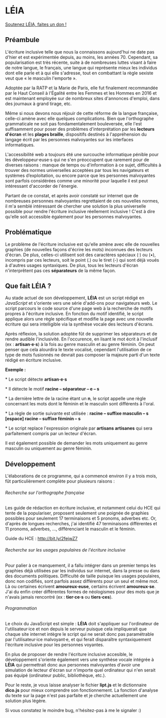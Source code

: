 # LÉIA

[Soutenez LÉIA, faites un don !](https://bit.ly/2vuzK7g)

## Préambule
  
L'écriture inclusive telle que nous la connaissons aujourd'hui ne date pas d'hier et est expérimentée depuis, au moins, les années 70. Cependant, sa popularisation est très récente, suite à de nombreuses luttes visant à faire de notre langue, le français, une langue qui représente mieux les individus dont elle parle et à qui elle s'adresse, tout en combattant la règle sexiste veut que « le masculin l'emporte ».

Adoptée par la RATP et la Marie de Paris, elle fut finalement recommandée par le Haut Conseil à l'Égalité entre les Femmes et les Hommes en 2016 et est maintenant employée sur de nombreux sites d'annonces d'emploi, dans des journaux à grand tirage, etc.

Même si nous devons nous réjouir de cette réforme de la langue française, celle-ci amène avec elle quelques complications. Bien que l'orthographe grammaticale ne soit pas fondamentalement bouleversée, elle l'est suffisamment pour poser des problèmes d'interprétation par les **lecteurs d'écran** et les **plages braille**, dispositifs destinés à l'appréhension du langage écrit par les personnes malvoyantes sur les interfaces informatiques.

L'accessibilité web a toujours été une surcouche informatique pénible pour les développeur·euse·s qui ne s'en préoccupent que rarement pour de diverses raisons : manque de temps ou d'information à ce sujet, difficultés à trouver des normes universelles acceptées par tous les navigateurs et systèmes d’exploitation, ou encore parce que les personnes malvoyantes sont parfois considérées comme une minorité pour laquelle il est peut intéressant d'accorder de l'énergie.

Partant de ce constat, et après avoir constaté sur internet que de nombreuses personnes malvoyantes regrettaient de ces nouvelles normes, il m'a semblé intéressant de chercher une solution la plus universelle possible pour rendre l'écriture inclusive réellement inclusive ! C'est à dire qu'elle soit accessible également pour les personnes malvoyantes.

## Problématique

Le problème de l'écriture inclusive est qu'elle amène avec elle de nouvelles graphies (de nouvelles façons d'écrire les mots) inconnues des lecteurs d'écran. De plus, celles-ci utilisent soit des caractères spéciaux (·) ou (•), incompris par ces lecteurs, soit le point (.) ou le tiret (-) qui sont déjà voués à d'autres usages syntaxiques. De plus, tous les lecteurs d'écran n'interprêtent pas ces **séparateurs** de la même façon.

## Que fait LÉIA ?

Au stade actuel de son développement, **LÉIA** est un script rédigé en *JavaScript* et s'oriente vers une série d'add-ons pour navigateurs web. Le script parcours le code source d'une page web à la recherche de motifs propres à l'écriture inclusive. En fonction du motif identifié, le script applique alors une règle spécifique et modifie la page avec une nouvelle écriture qui sera intelligible via la synthèse vocale des lecteurs d'écrans.

Après réflexion, la solution adoptée fût de supprimer les séparateurs et de rendre audible l'inclusivité. En l'occurence, en lisant le mot écrit à l'inclusif (ex : **artisan·e·s**) à la fois au genre masculin et au genre féminin. On peut penser que cela alourdira le texte vocalisé, cependant l'utilisation de ce type de mots fusionnés ne devrait pas composer la majeure parti d'un texte rédigé en écriture inclusive.

**Exemple :**

* Le script détecte **artisan·e·s**

* Il détecte le motif **racine – séparateur – e – s**

* La dernière lettre de la racine étant un **n**, le script appelle une règle concernant les mots dont le féminin et le masculin sont différents à l'oral.

* La règle de sortie suivante est utilisée : **racine – suffixe masculin – s [espace] racine – suffixe féminin – s**

* Le script replace l'expression originale par **artisans artisanes** qui sera parfaitement compris par un lecteur d'écran.

Il est également possible de demander les mots uniquement au genre masculin ou uniquement au genre féminin.

## Développement

L'élaborations de ce programme, qui a commencé environ il y a trois mois, fût particulièrement complète pour plusieurs raisons :

###### Recherche sur l'orthographe française ###### 

Les guide de rédaction en écriture inclusive, et notamment celui du HCE qui tente de la populariser, proposent seulement une poignée de graphies possibles pour seulement 17 terminaisons et 5 pronoms, adverbes etc. Or, d'après de longues recherches, j'ai identifié 47 terminaisons différentes et 11 pronoms, adverbes, ..., différenciant le masculin et le féminin.

Guide du HCE : http://bit.ly/2fejwZ7

###### Recherche sur les usages populaires de l'écriture inclusive ###### 

Pour palier à ce manquement, il a fallu intégrer dans un premier temps les graphies déjà utilisées par les individus sur internet, dans la presse ou dans des documents politiques. Difficulté de taille puisque les usages populaires, donc non codifiés, sont parfois assez différents pour un seul et même mot. Là ou certaines écrivent **amoureux·euse**, certains écrivent **amoureux·se**. J'ai du enfin créer différentes formes de néologismes pour des mots que je n'avais jamais rencontré (ex : **tier·ce·s** ou **tiers·ces**).

###### Programmation ###### 

Le choix du JavaScript est simple : **LÉIA** doit s'appliquer sur l'ordinateur de l'utilisateur·ice et non depuis le serveur puisque cela impliquerait que chaque site internet intègre le script qui ne serait donc pas paramétrable par l'utilisateur·ice malvoyant·e, et qui ferait disparaître syntaxiquement l'écriture inclusive pour les personnes voyantes.

En plus de proposer de rendre l'écriture inclusive accesible, le développement s'oriente également vers une synthèse vocale intégrée à **LÉIA** qui permettrait donc aux personnes malvoyantes d'avoir une simulation de lecteur d'écran sur n'importe quel ordinateur qui n'en serait pas équipé (ordinateur public, bibliothèque, etc.).

Pour le reste, je vous laisse analyser le fichier **lipt.js** et le dictionnaire **dico.js** pour mieux comprendre son fonctionnement. La fonction d'analyse du texte sur la page n'est pas parfaite et je cherche actuellement une solution plus légère.

Si vous constatez le moindre bug, n'hésitez-pas à me le signaler :)

